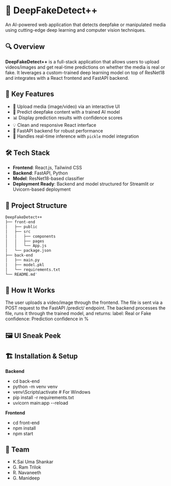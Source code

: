 # 🚀 DeepFakeDetect++

An AI-powered web application that detects deepfake or manipulated media using cutting-edge deep learning and computer vision techniques.

## 🔍 Overview

**DeepFakeDetect++** is a full-stack application that allows users to upload videos/images and get real-time predictions on whether the media is real or fake. It leverages a custom-trained deep learning model on top of ResNet18 and integrates with a React frontend and FastAPI backend.

## 🎯 Key Features

- 🎥 Upload media (image/video) via an interactive UI  
- 🧠 Predict deepfake content with a trained AI model  
- 📊 Display prediction results with confidence scores  
- 💡 Clean and responsive React interface  
- 🚀 FastAPI backend for robust performance  
- 🔐 Handles real-time inference with `pickle` model integration

## 🛠️ Tech Stack

- **Frontend**: React.js, Tailwind CSS  
- **Backend**: FastAPI, Python  
- **Model**: ResNet18-based classifier  
- **Deployment Ready**: Backend and model structured for Streamlit or Uvicorn-based deployment

## 📁 Project Structure

```bash
DeepFakeDetect++
├── front-end
│   ├── public
│   ├── src
│   │   ├── components
│   │   ├── pages
│   │   └── App.js
│   └── package.json
├── back-end
│   ├── main.py
│   ├── model.pkl
│   └── requirements.txt
└── README.md'
```

## 🧪 How It Works

The user uploads a video/image through the frontend.
The file is sent via a POST request to the FastAPI /predict/ endpoint.
The backend processes the file, runs it through the trained model, and returns:
label: Real or Fake
confidence: Prediction confidence in %

## 🖼️ UI Sneak Peek


## 🏗️ Installation & Setup

**Backend**
- cd back-end
- python -m venv venv
- venv\Scripts\activate        # For Windows
- pip install -r requirements.txt
- uvicorn main:app --reload

**Frontend**
- cd front-end
- npm install
- npm start

## 🤝 Team
- K.Sai Uma Shankar
- G. Ram Trilok
- R. Navaneeth
- G. Manideep
